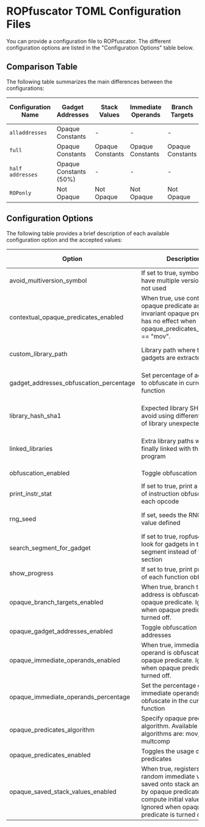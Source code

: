 # ROPfuscator TOML Configuration Files

You can provide a configuration file to ROPfuscator. The different configuration options are listed in the "Configuration Options" table below.

## Comparison Table

The following table summarizes the main differences between the configurations:

| Configuration Name | Gadget Addresses | Stack Values | Immediate Operands | Branch Targets | Opaque Predicates | Contextual Opaque Predicates | Algorithm | Input Algorithm |
| --- | --- | --- | --- | --- | --- | --- | --- | --- |
| `alladdresses` | Opaque Constants | - | - | - | Enabled | Enabled | Multcomp | - |
| `full` | Opaque Constants | Opaque Constants | Opaque Constants | Opaque Constants | Enabled | Enabled | Multcomp | - |
| `half addresses` | Opaque Constants (50%) | - | - | - | Enabled | Enabled | Multcomp | - |
| `ROPonly` | Not Opaque | Not Opaque | Not Opaque | Not Opaque | Not Enabled | Not Enabled | - | - |

## Configuration Options

The following table provides a brief description of each available configuration option and the accepted values:

| Option | Description | Accepted Values | Default |
| --- | --- | --- | --- |
| avoid_multiversion_symbol | If set to true, symbols which have multiple versions are not used | `true` or `false` | `false` |
| contextual_opaque_predicates_enabled | When true, use contextual opaque predicate as well as invariant opaque predicate. It has no effect when opaque_predicates_algorithm == "mov". | `true` or `false` | `true` |
| custom_library_path | Library path where the gadgets are extracted from | Absolute path or empty | Empty |
| gadget_addresses_obfuscation_percentage | Set percentage of addresses to obfuscate in current function | Integer between 0 and 100 | 100 |
| library_hash_sha1 | Expected library SHA1 to avoid using different version of library unexpectedly | SHA1 hash string or empty | Empty |
| linked_libraries | Extra library paths which are finally linked with the program | Absolute paths or empty | Default libraries or empty |
| obfuscation_enabled | Toggle obfuscation globally | `true` or `false` | `true` |
| print_instr_stat | If set to true, print a number of instruction obfuscated for each opcode | `true` or `false` | `false` |
| rng_seed | If set, seeds the RNG with the value defined | Random or integer value | Random |
| search_segment_for_gadget | If set to true, ropfuscator will look for gadgets in the code segment instead of the code section | `true` or `false` | `true` |
| show_progress | If set to true, print progress of each function obfuscation | `true` or `false` | `false` |
| opaque_branch_targets_enabled | When true, branch target address is obfuscated with opaque predicate. Ignored when opaque predicate is turned off. | `true` or `false` | `false` |
| opaque_gadget_addresses_enabled | Toggle obfuscation of gadget addresses | `true` or `false` | `true` |
| opaque_immediate_operands_enabled | When true, immediate operand is obfuscated with opaque predicate. Ignored when opaque predicate is turned off. | `true` or `false` | `true` |
| opaque_immediate_operands_percentage | Set the percentage of immediate operands to obfuscate in the current function | Integer between 0 and 100 | 100 |
| opaque_predicates_algorithm | Specify opaque predicate algorithm. Available algorithms are: mov, r3sat32, multcomp | `mov`, `r3sat32`, `multcomp` | `mov` |
| opaque_predicates_enabled | Toggles the usage of opaque predicates | `true` or `false` | `false` |
| opaque_saved_stack_values_enabled | When true, registers and random immediate values are saved onto stack and used by opaque predicates to compute initial values. Ignored when opaque predicate is turned off. | `true` or `false` | `true` |

